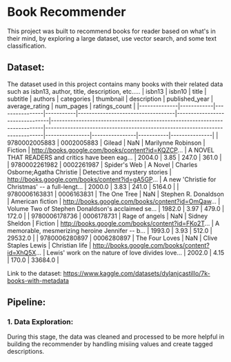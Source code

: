 # Book Recommender
This project was built to recommend books for reader based on what's in their mind, by exploring a large dataset, use vector search, and some text classification.

## Dataset:
The dataset used in this project contains many books with their related data such as isbn13, author, title, description, etc.....
| isbn13       | isbn10     | title          | subtitle  | authors                           | categories                     | thumbnail                                                                 | description                                                                 | published_year | average_rating | num_pages | ratings_count |
|--------------|------------|----------------|-----------|-----------------------------------|--------------------------------|---------------------------------------------------------------------------|-----------------------------------------------------------------------------|----------------|----------------|-----------|---------------|
| 9780002005883 | 0002005883 | Gilead         | NaN       | Marilynne Robinson                | Fiction                        | http://books.google.com/books/content?id=KQZCP...                         | A NOVEL THAT READERS and critics have been eag...                           | 2004.0         | 3.85           | 247.0     | 361.0         |
| 9780002261982 | 0002261987 | Spider's Web   | A Novel   | Charles Osborne;Agatha Christie   | Detective and mystery stories  | http://books.google.com/books/content?id=gA5GP...                         | A new 'Christie for Christmas' -- a full-lengt...                           | 2000.0         | 3.83           | 241.0     | 5164.0        |
| 9780006163831 | 0006163831 | The One Tree   | NaN       | Stephen R. Donaldson              | American fiction               | http://books.google.com/books/content?id=OmQaw...                         | Volume Two of Stephen Donaldson's acclaimed se...                           | 1982.0         | 3.97           | 479.0     | 172.0         |
| 9780006178736 | 0006178731 | Rage of angels | NaN       | Sidney Sheldon                    | Fiction                        | http://books.google.com/books/content?id=FKo2T...                         | A memorable, mesmerizing heroine Jennifer -- b...                           | 1993.0         | 3.93           | 512.0     | 29532.0       |
| 9780006280897 | 0006280897 | The Four Loves | NaN       | Clive Staples Lewis               | Christian life                 | http://books.google.com/books/content?id=XhQ5X...                         | Lewis' work on the nature of love divides love...                           | 2002.0         | 4.15           | 170.0     | 33684.0       |

Link to the dataset: https://www.kaggle.com/datasets/dylanjcastillo/7k-books-with-metadata

## Pipeline:

### 1. Data Exploration:
During this stage, the data was cleaned and processed to be more helpful in building the recommender by handling misiing values and create tagged descriptions.

